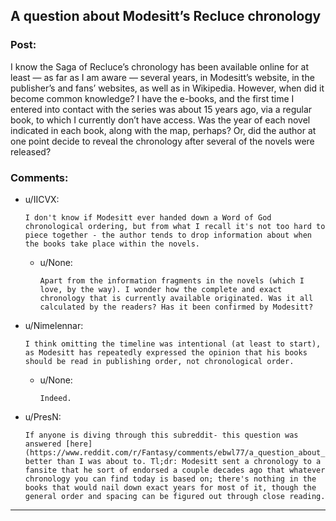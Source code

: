 ## A question about Modesitt’s Recluce chronology

### Post:

I know the Saga of Recluce’s chronology has been available online for at least — as far as I am aware — several years, in Modesitt’s website, in the publisher’s and fans’ websites, as well as in Wikipedia. However, when did it become common knowledge? I have the e-books, and the first time I entered into contact with the series was about 15 years ago, via a regular book, to which I currently don’t have access. Was the year of each novel indicated in each book, along with the map, perhaps? Or, did the author at one point decide to reveal the chronology after several of the novels were released?

### Comments:

- u/IICVX:
  ```
  I don't know if Modesitt ever handed down a Word of God chronological ordering, but from what I recall it's not too hard to piece together - the author tends to drop information about when the books take place within the novels.
  ```

  - u/None:
    ```
    Apart from the information fragments in the novels (which I love, by the way). I wonder how the complete and exact chronology that is currently available originated. Was it all calculated by the readers? Has it been confirmed by Modesitt?
    ```

- u/Nimelennar:
  ```
  I think omitting the timeline was intentional (at least to start), as Modesitt has repeatedly expressed the opinion that his books should be read in publishing order, not chronological order.
  ```

  - u/None:
    ```
    Indeed.
    ```

- u/PresN:
  ```
  If anyone is diving through this subreddit- this question was answered [here](https://www.reddit.com/r/Fantasy/comments/ebwl77/a_question_about_modesitts_recluce_chronology/fbao28p/) better than I was about to. Tl;dr: Modesitt sent a chronology to a fansite that he sort of endorsed a couple decades ago that whatever chronology you can find today is based on; there's nothing in the books that would nail down exact years for most of it, though the general order and spacing can be figured out through close reading.
  ```

---

